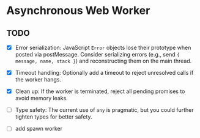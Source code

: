 # Asynchronous Web Worker

## TODO

- [x] Error serialization: JavaScript `Error` objects lose their prototype when posted via postMessage. Consider serializing errors (e.g., send `{ message, name, stack }`) and reconstructing them on the main thread.

- [x] Timeout handling: Optionally add a timeout to reject unresolved calls if the worker hangs.

- [x] Clean up: If the worker is terminated, reject all pending promises to avoid memory leaks.

- [ ] Type safety: The current use of `any` is pragmatic, but you could further tighten types for better safety.

- [ ] add spawn worker
